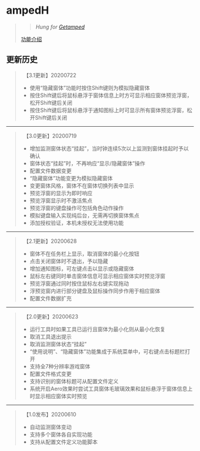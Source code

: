 # ampedH
>>*Hung for [Getamped](http://bfo.sdo.com/)*
>
>[功能介绍](README.md)
## 更新历史
>　【3.1更新】20200722
>* 使用“隐藏窗体”功能时按住Shift键则为模拟隐藏窗体
>* 按住Shift键后将鼠标悬浮于窗体信息上时方可显示相应窗体预览浮窗，松开Shift键后关闭
>* 按住Shift键后将鼠标悬浮于通知图标上时可显示所有窗体预览浮窗，松开Shift键后关闭
>
---
>　【3.0更新】20200719
>* 增加监测窗体状态“挂起”，当时钟连续5次以上监测到窗体挂起时予以确认
>* 窗体状态“挂起”时，不再响应“显示/隐藏窗体”操作
>* 配置文件数据变更
>* “隐藏窗体”功能变更为模拟隐藏窗体
>* 变更窗体风格，窗体不在窗体切换列表中显示
>* 预览浮窗的显示为即时响应
>* 预览浮窗显示时不激活焦点
>* 预览浮窗的键盘操作可包括角色动作操作
>* 模拟键盘输入实现纯后台，无需再切换窗体焦点
>* 添加授权验证，本机未授权无法使用功能
>
---
>　【2.1更新】20200628
>* 窗体不在任务栏上显示，取消窗体的最小化按钮
>* 点击关闭窗体时不退出，予以隐藏
>* 增加通知图标，可左键点击以显示或隐藏窗体
>* 鼠标左右键同时单击窗体信息可显示相应窗体实时预览浮窗
>* 预览浮窗通过同时按住鼠标左右键实现拖动
>* 浮预览窗内进行部分键盘及鼠标操作同步作用于相应窗体
>* 配置文件数据扩充
>
---
>　【2.0更新】20200623
>* 运行工具时如果工具已运行且窗体为最小化则从最小化恢复
>* 取消工具退出提示
>* 取消监测窗体状态“挂起”
>* “使用说明”、“隐藏窗体”功能集成于系统菜单中，可右键点击标题栏打开
>* 支持全7种分辨率游戏窗体
>* 配置文件格式变更
>* 支持识别的窗体标题可从配置文件定义
>* 系统开启Aero效果时尝试工具窗体毛玻璃效果和鼠标悬浮于窗体信息上时显示相应窗体实时预览
>
---
>　【1.0发布】20200610
>* 自动监测窗体变动
>* 支持多个窗体各自实现功能
>* 支持从配置文件定义功能脚本
